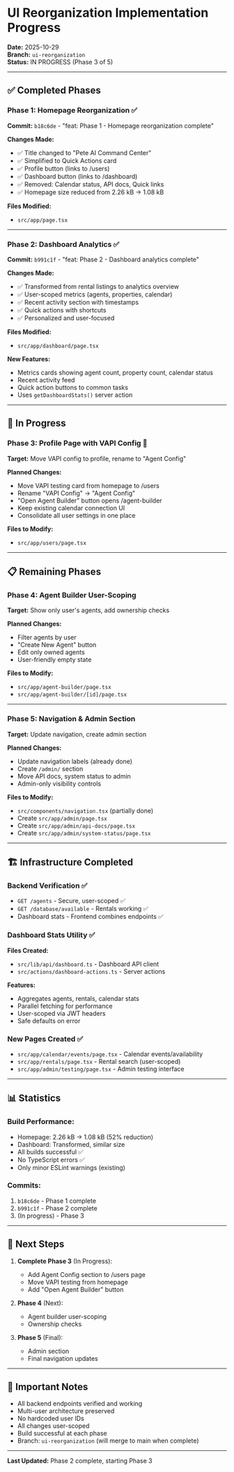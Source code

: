 # UI Reorganization Implementation Progress

**Date:** 2025-10-29  
**Branch:** `ui-reorganization`  
**Status:** IN PROGRESS (Phase 3 of 5)

---

## ✅ Completed Phases

### Phase 1: Homepage Reorganization ✅
**Commit:** `b18c6de` - "feat: Phase 1 - Homepage reorganization complete"

**Changes Made:**
- ✅ Title changed to "Pete AI Command Center"
- ✅ Simplified to Quick Actions card
- ✅ Profile button (links to /users)
- ✅ Dashboard button (links to /dashboard)
- ✅ Removed: Calendar status, API docs, Quick links
- ✅ Homepage size reduced from 2.26 kB → 1.08 kB

**Files Modified:**
- `src/app/page.tsx`

---

### Phase 2: Dashboard Analytics ✅
**Commit:** `b991c1f` - "feat: Phase 2 - Dashboard analytics complete"

**Changes Made:**
- ✅ Transformed from rental listings to analytics overview
- ✅ User-scoped metrics (agents, properties, calendar)
- ✅ Recent activity section with timestamps
- ✅ Quick actions with shortcuts
- ✅ Personalized and user-focused

**Files Modified:**
- `src/app/dashboard/page.tsx`

**New Features:**
- Metrics cards showing agent count, property count, calendar status
- Recent activity feed
- Quick action buttons to common tasks
- Uses `getDashboardStats()` server action

---

## 🔄 In Progress

### Phase 3: Profile Page with VAPI Config 🔄
**Target:** Move VAPI config to profile, rename to "Agent Config"

**Planned Changes:**
- Move VAPI testing card from homepage to /users
- Rename "VAPI Config" → "Agent Config"  
- "Open Agent Builder" button opens /agent-builder
- Keep existing calendar connection UI
- Consolidate all user settings in one place

**Files to Modify:**
- `src/app/users/page.tsx`

---

## 📋 Remaining Phases

### Phase 4: Agent Builder User-Scoping
**Target:** Show only user's agents, add ownership checks

**Planned Changes:**
- Filter agents by user
- "Create New Agent" button
- Edit only owned agents
- User-friendly empty state

**Files to Modify:**
- `src/app/agent-builder/page.tsx`
- `src/app/agent-builder/[id]/page.tsx`

---

### Phase 5: Navigation & Admin Section
**Target:** Update navigation, create admin section

**Planned Changes:**
- Update navigation labels (already done)
- Create `/admin/` section
- Move API docs, system status to admin
- Admin-only visibility controls

**Files to Modify:**
- `src/components/navigation.tsx` (partially done)
- Create `src/app/admin/page.tsx`
- Create `src/app/admin/api-docs/page.tsx`
- Create `src/app/admin/system-status/page.tsx`

---

## 🏗️ Infrastructure Completed

### Backend Verification ✅
- `GET /agents` - Secure, user-scoped ✅
- `GET /database/available` - Rentals working ✅
- Dashboard stats - Frontend combines endpoints ✅

### Dashboard Stats Utility ✅
**Files Created:**
- `src/lib/api/dashboard.ts` - Dashboard API client
- `src/actions/dashboard-actions.ts` - Server actions

**Features:**
- Aggregates agents, rentals, calendar stats
- Parallel fetching for performance
- User-scoped via JWT headers
- Safe defaults on error

### New Pages Created ✅
- `src/app/calendar/events/page.tsx` - Calendar events/availability
- `src/app/rentals/page.tsx` - Rental search (user-scoped)
- `src/app/admin/testing/page.tsx` - Admin testing interface

---

## 📊 Statistics

### Build Performance:
- Homepage: 2.26 kB → 1.08 kB (52% reduction)
- Dashboard: Transformed, similar size
- All builds successful ✅
- No TypeScript errors ✅
- Only minor ESLint warnings (existing)

### Commits:
1. `b18c6de` - Phase 1 complete
2. `b991c1f` - Phase 2 complete
3. (In progress) - Phase 3

---

## 🎯 Next Steps

1. **Complete Phase 3** (In Progress):
   - Add Agent Config section to /users page
   - Move VAPI testing from homepage
   - Add "Open Agent Builder" button

2. **Phase 4** (Next):
   - Agent builder user-scoping
   - Ownership checks

3. **Phase 5** (Final):
   - Admin section
   - Final navigation updates

---

## 🚨 Important Notes

- All backend endpoints verified and working
- Multi-user architecture preserved
- No hardcoded user IDs
- All changes user-scoped
- Build successful at each phase
- Branch: `ui-reorganization` (will merge to main when complete)

---

**Last Updated:** Phase 2 complete, starting Phase 3

